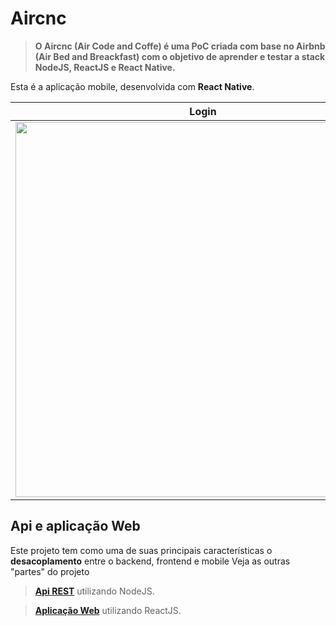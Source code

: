 # Aircnc
>**O Aircnc (Air Code and Coffe) é uma PoC criada com base no Airbnb (Air Bed and Breackfast) com o objetivo de aprender e testar a stack NodeJS, ReactJS e React Native.**

Esta é a aplicação mobile, desenvolvida com **React Native**.

|  Login         |Spots                          |Reservas                     |
|----------------|-------------------------------|-----------------------------|
|<img src="https://i.imgur.com/Fx78Xyn.png" height="600px"></img>|<img src="https://i.imgur.com/AWQMpTX.jpg" height="600px"></img>|<img src="https://i.imgur.com/BskaSX1.png" height="600px"></img>|

## Api e aplicação Web

Este projeto tem como uma de suas principais características o **desacoplamento** entre o backend, frontend e mobile
Veja as outras "partes" do projeto
>**[Api REST](https://github.com/LucasSonego/Aircnc-api)** utilizando NodeJS.

>**[Aplicação Web](https://github.com/LucasSonego/Aircnc-web)** utilizando ReactJS.
